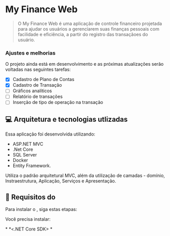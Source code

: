 # My Finance Web

> O My Finance Web é uma aplicação de controle financeiro projetada para ajudar os usuários a gerenciarem suas finanças pessoais com facilidade e eficiência, a partir do registro das transaçãoes do usuário.

### Ajustes e melhorias

O projeto ainda está em desenvolvimento e as próximas atualizações serão voltadas nas seguintes tarefas:

- [x] Cadastro de Plano de Contas
- [x] Cadastro de Transação
- [ ] Gráficos analíticos
- [ ] Relatório de transações
- [ ] Inserção de tipo de operação na transação

## 💻 Arquitetura e tecnologias utlizadas

Essa aplicação foi desenvolvida utilizando:
* ASP.NET MVC
* .Net Core 
* SQL Server
* Docker 
* Entity Framework.

Utiliza o padrão arquitetural MVC, além da utilização de camadas - domínio, Instraestrutura, Aplicação, Serviços e Apresentação.

## 🚀 Requisitos do <My Finance Web>

Para instalar o <My Finance Web>, siga estas etapas:

Você precisa instalar:

*<Visual Studio ou VS Code>
*<.NET Core SDK>
*<Docker compose>





